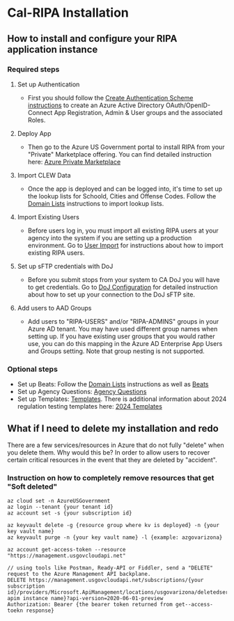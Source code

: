 # Cal-RIPA Installation

## How to install and configure your RIPA application instance

### Required steps

1. Set up Authentication

   - First you should follow the [Create Authentication Scheme instructions](./AUTHENTICATION.md) to create an Azure Active Directory OAuth/OpenID-Connect App Registration, Admin & User groups and the associated Roles.

2. Deploy App

   - Then go to the Azure US Government portal to install RIPA from your "Private" Marketplace offering. You can find detailed instruction here: [Azure Private Marketplace](./MARKETPLACE.md)

3. Import CLEW Data

   - Once the app is deployed and can be logged into, it's time to set up the lookup lists for Schoold, Cities and Offense Codes. Follow the [Domain Lists](./DOMAIN-LISTS.md) instructions to import lookup lists.

4. Import Existing Users

   - Before users log in, you must import all existing RIPA users at your agency into the system if you are setting up a production environment. Go to [User Import](./USER-IMPORT.md) for instructions about how to import existing RIPA users.

5. Set up sFTP credentials with DoJ

   - Before you submit stops from your system to CA DoJ you will have to get credentials. Go to [DoJ Configuration](./DOJ-CONFIGURATION.md) for detailed instruction about how to set up your connection to the DoJ sFTP site.

6. Add users to AAD Groups
   - Add users to "RIPA-USERS" and/or "RIPA-ADMINS" groups in your Azure AD tenant. You may have used different group names when setting up. If you have existing user groups that you would rather use, you can do this mapping in the Azure AD Enterprise App Users and Groups setting. Note that group nesting is not supported.

### Optional steps

- Set up Beats: Follow the [Domain Lists](./DOMAIN-LISTS.md) instructions as well as [Beats](./BEATS.md.md)
- Set up Agency Questions: [Agency Questions](./DOJ-CONFIGURATION.md)
- Set up Templates: [Templates](./STOP-TEMPLATES.md). There is additional information about 2024 regulation testing templates here: [2024 Templates](./2024-REGULATION-UPDATE-DOJ-TESTING.md)

## What if I need to delete my installation and redo

There are a few services/resources in Azure that do not fully "delete" when you delete them. Why would this be? In order to allow users to recover certain critical resources in the event that they are deleted by "accident".

### Instruction on how to completely remove resources that get "Soft deleted"

    az cloud set -n AzureUSGovernment
    az login --tenant {your tenant id}
    az account set -s {your subscription id}

    az keyvault delete -g {resource group where kv is deployed} -n {your key vault name}
    az keyvault purge -n {your key vault name} -l {example: azgovarizona}

    az account get-access-token --resource "https://management.usgovcloudapi.net"

    // using tools like Postman, Ready-API or Fiddler, send a "DELETE" request to the Azure Management API backplane.
    DELETE https://management.usgovcloudapi.net/subscriptions/{your subscription id}/providers/Microsoft.ApiManagement/locations/usgovarizona/deletedservices/{your apim instance name}?api-version=2020-06-01-preview
    Authorization: Bearer {the bearer token returned from get--access-toekn response}
